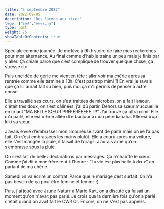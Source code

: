 ```yaml
---
title: "5 septembre 2022"
date: 2022-09-05
description: "Des larmes aux rires"
tags: ["sad","amazing"]
type: post
weight: 25
showTableOfContents: true
---
```


Spéciale comme journée. Je me lève à 9h histoire de faire mes recherches pour mon alternance. Au final comme d’hab je traine un peu mais je finis par y aller. Ça chiale parce que c’est compliqué de trouver quelque chose, ça stresse etc.

Puis une idée de génie me vient en tête : aller voir ma chérie après sa rentrée comme elle termine à 13h. C’est pas trop mimi ?! En vrai je savais que ça lui aurait fait du bien, puis moi ça m’a permis de penser à autre chose.

Elle a travaillé ses cours, on s’est traitées de microbes, on a fait l’amour, c'était très doux, on s’est câlinées, j’ai dû partir. Dehors sa sœur m’accueille en criant "MA BELLE SŒUR PRÉFÉRÉEEEE !!!!" J’ai trouvé ça ultra mimi. Elle m’a parlé, elle est même allée dire bonjour à mon père bahaha. Elle est trop kiki sa sœur.

J’avais envie d’embrasser mon amoureuse avant de partir mais on ne l’a pas fait. On s’est embrassées les mains plutôt. Elle a couru après ma voiture, elle s’est mangée la pluie, il faisait de l’orage. J’aurais aimé qu’on s’embrasse sous la pluie.

On s’est fait de belles déclarations par messages. Ça réchauffe le cœur. Comme j’ai dit à mon frère tout à l’heure : “La vie est plus belle à deux” en parlant de ma chérie.

Samedi on va écrire un contrat. Parce que le mariage c’est surfait. On n’a pas besoin de ça pour être femme et femme :)

Puis, j'ai joué avec Jaune Nature à Mario Kart, on a discuté ça faisait un moment qu'on n'avait pas parlé. Je crois que la dernière fois qu'on a parlé c'était quand on avait fait le CWR Or. Encore, on ne s'est pas appelés.